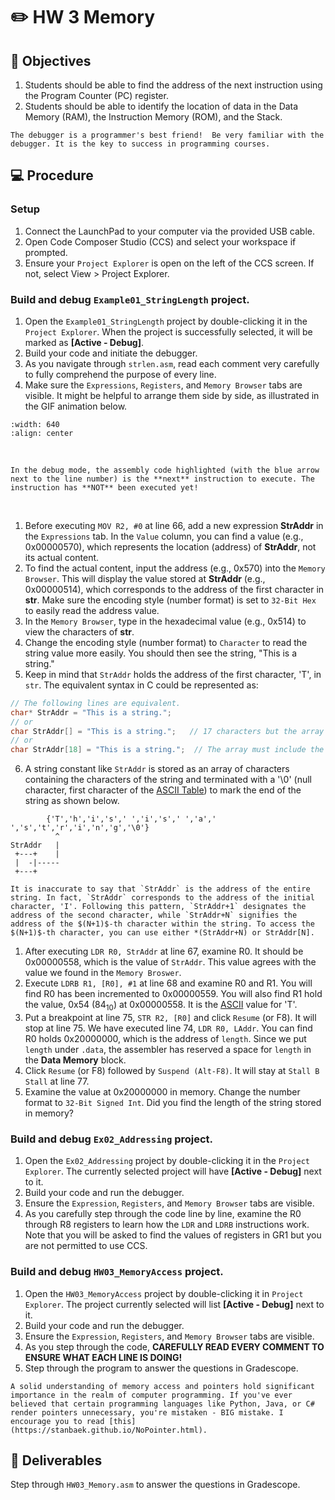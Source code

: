 # ✏️ HW 3 Memory

## 📌 Objectives
1. Students should be able to find the address of the next instruction using the Program Counter (PC) register. 
1. Students should be able to identify the location of data in the Data Memory (RAM), the Instruction Memory (ROM), and the Stack.

```{note}
The debugger is a programmer's best friend!  Be very familiar with the debugger. It is the key to success in programming courses.
```

## 💻 Procedure

### Setup
1. Connect the LaunchPad to your computer via the provided USB cable.
1. Open Code Composer Studio (CCS) and select your workspace if prompted.
1. Ensure your `Project Explorer` is open on the left of the CCS screen. If not, select View > Project Explorer.


### Build and debug `Example01_StringLength` project.

1. Open the `Example01_StringLength` project by double-clicking it in the `Project Explorer`. When the project is successfully selected, it will be marked as **[Active - Debug]**. 
1. Build your code and initiate the debugger.
1. As you navigate through `strlen.asm`, read each comment very carefully to fully comprehend the purpose of every line.
1. Make sure the `Expressions`, `Registers`, and `Memory Browser` tabs are visible. It might be helpful to arrange them side by side, as illustrated in the GIF animation below.

```{image} ./figures/HW3_ArrangeTabs.gif
:width: 640
:align: center
```
<br>

```{note} 
In the debug mode, the assembly code highlighted (with the blue arrow next to the line number) is the **next** instruction to execute. The instruction has **NOT** been executed yet! 
```
<br>

1. Before executing `MOV R2, #0` at line 66, add a new expression **StrAddr** in the `Expressions` tab. In the `Value` column, you can find a value (e.g., 0x00000570), which represents the location (address) of **StrAddr**, not its actual content. 
1. To find the actual content, input the address (e.g., 0x570) into the `Memory Browser`. This will display the value stored at **StrAddr** (e.g., 0x00000514), which corresponds to the address of the first character in **str**. Make sure the encoding style (number format) is set to `32-Bit Hex` to easily read the address value.
1. In the `Memory Browser`, type in the hexadecimal value (e.g., 0x514) to view the characters of **str**.  
1. Change the encoding style (number format) to `Character` to read the string value more easily. You should then see the string, "This is a string."  
1. Keep in mind that `StrAddr` holds the address of the first character, 'T', in `str`. The equivalent syntax in C could be represented as: 

```C
// The following lines are equivalent.
char* StrAddr = "This is a string.";
// or
char StrAddr[] = "This is a string.";   // 17 characters but the array size will be 18.
// or
char StrAddr[18] = "This is a string.";  // The array must include the space for \0'.
```

6. A string constant like `StrAddr` is stored as an array of characters containing the characters of the string and terminated with a '\0' (null character, first character of the [ASCII Table](Resources:ASCII_Table)) to mark the end of the string as shown below.

```
        {'T','h','i','s',' ','i','s',' ','a',' ','s','t','r','i','n','g','\0'} 
          ^     
StrAddr   |     
 +---+    |     
 |  -|-----
 +---+

```

```{important}
It is inaccurate to say that `StrAddr` is the address of the entire string. In fact, `StrAddr` corresponds to the address of the initial character, 'I'. Following this pattern, `StrAddr+1` designates the address of the second character, while `StrAddr+N` signifies the address of the $(N+1)$-th character within the string. To access the $(N+1)$-th character, you can use either *(StrAddr+N) or StrAddr[N].   
```

1. After executing `LDR R0, StrAddr` at line 67, examine R0. It should be 0x00000558, which is the value of `StrAddr`. This value agrees with the value we found in the `Memory Broswer`. 
1. Execute `LDRB R1, [R0], #1` at line 68 and examine R0 and R1. You will find R0 has been incremented to 0x00000559. You will also find R1 hold the value, 0x54 (84$_{10}$) at 0x00000558. It is the [ASCII](Resources:ASCII_Table) value for 'T'.  
1. Put a breakpoint at line 75, `STR R2, [R0]` and click `Resume` (or F8). It will stop at line 75. We have executed line 74, `LDR R0, LAddr`. You can find R0 holds 0x20000000, which is the address of `length`. Since we put `length` under `.data`, the assembler has reserved a space for `length` in the **Data Memory** block.     
1. Click `Resume` (or F8) followed by `Suspend (Alt-F8)`.  It will stay at `Stall B Stall` at line 77.  
1. Examine the value at 0x20000000 in memory. Change the number format to `32-Bit Signed Int`. Did you find the length of the string stored in memory? 

### Build and debug `Ex02_Addressing` project.

1. Open the `Ex02_Addressing` project by double-clicking it in the `Project Explorer`. The currently selected project will have **[Active - Debug]** next to it. 
1. Build your code and run the debugger.
1. Ensure the `Expression`, `Registers`, and `Memory Browser` tabs are visible. 
1. As you carefully step through the code line by line, examine the R0 through R8 registers to learn how the `LDR` and `LDRB` instructions work. Note that you will be asked to find the values of registers in GR1 but you are not permitted to use CCS. 

### Build and debug `HW03_MemoryAccess` project.

1. Open the `HW03_MemoryAccess` project by double-clicking it in `Project Explorer`. The project currently selected will list **[Active - Debug]** next to it. 
1. Build your code and run the debugger.
1. Ensure the `Expression`, `Registers`, and `Memory Browser` tabs are visible. 
1. As you step through the code, **CAREFULLY READ EVERY COMMENT TO ENSURE WHAT EACH LINE IS DOING!**
1. Step through the program to answer the questions in Gradescope.


```{important}
A solid understanding of memory access and pointers hold significant importance in the realm of computer programming. If you've ever believed that certain programming languages like Python, Java, or C# render pointers unnecessary, you're mistaken - BIG mistake. I encourage you to read [this](https://stanbaek.github.io/NoPointer.html).  
```

## 🚚 Deliverables
Step through `HW03_Memory.asm` to answer the questions in Gradescope.
